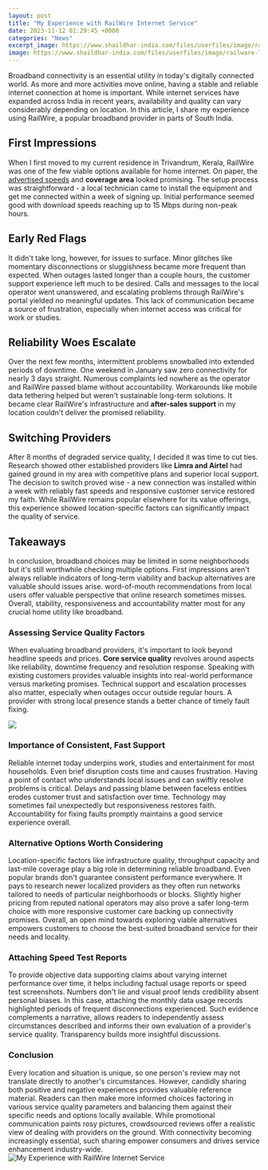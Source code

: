```yaml
---
layout: post
title: "My Experience with RailWire Internet Service"
date: 2023-11-12 01:29:45 +0000
categories: "News"
excerpt_image: https://www.shaildhar-india.com/files/userfiles/image/railware-700x500.png
image: https://www.shaildhar-india.com/files/userfiles/image/railware-700x500.png
---
```


Broadband connectivity is an essential utility in today's digitally connected world. As more and more activities move online, having a stable and reliable internet connection at home is important. While internet services have expanded across India in recent years, availability and quality can vary considerably depending on location. In this article, I share my experience using RailWire, a popular broadband provider in parts of South India. 
## First Impressions
When I first moved to my current residence in Trivandrum, Kerala, RailWire was one of the few viable options available for home internet. On paper, the [ advertised speeds](https://yt.io.vn/collection/abbasi) and **coverage area** looked promising. The setup process was straightforward - a local technician came to install the equipment and get me connected within a week of signing up. Initial performance seemed good with download speeds reaching up to 15 Mbps during non-peak hours. 
## Early Red Flags
It didn't take long, however, for issues to surface. Minor glitches like momentary disconnections or sluggishness became more frequent than expected. When outages lasted longer than a couple hours, the customer support experience left much to be desired. Calls and messages to the local operator went unanswered, and escalating problems through RailWire's portal yielded no meaningful updates. This lack of communication became a source of frustration, especially when internet access was critical for work or studies.
## Reliability Woes Escalate 
Over the next few months, intermittent problems snowballed into extended periods of downtime. One weekend in January saw zero connectivity for nearly 3 days straight. Numerous complaints led nowhere as the operator and RailWire passed blame without accountability. Workarounds like mobile data tethering helped but weren't sustainable long-term solutions. It became clear RailWire's infrastructure and **after-sales support** in my location couldn't deliver the promised reliability.
## Switching Providers
After 8 months of degraded service quality, I decided it was time to cut ties. Research showed other established providers like **Limra and Airtel** had gained ground in my area with competitive plans and superior local support. The decision to switch proved wise - a new connection was installed within a week with reliably fast speeds and responsive customer service restored my faith. While RailWire remains popular elsewhere for its value offerings, this experience showed location-specific factors can significantly impact the quality of service.
## Takeaways
In conclusion, broadband choices may be limited in some neighborhoods but it's still worthwhile checking multiple options. First impressions aren't always reliable indicators of long-term viability and backup alternatives are valuable should issues arise. word-of-mouth recommendations from local users offer valuable perspective that online research sometimes misses. Overall, stability, responsiveness and accountability matter most for any crucial home utility like broadband.
### Assessing Service Quality Factors 
When evaluating broadband providers, it's important to look beyond headline speeds and prices. **Core service quality** revolves around aspects like reliability, downtime frequency and resolution response. Speaking with existing customers provides valuable insights into real-world performance versus marketing promises. Technical support and escalation processes also matter, especially when outages occur outside regular hours. A provider with strong local presence stands a better chance of timely fault fixing.

![](https://onlytech.com/wp-content/uploads/2021/03/Wi-Fi-RailWire2-1536x833.jpg)
### Importance of Consistent, Fast Support 
Reliable internet today underpins work, studies and entertainment for most households. Even brief disruption costs time and causes frustration. Having a point of contact who understands local issues and can swiftly resolve problems is critical. Delays and passing blame between faceless entities erodes customer trust and satisfaction over time. Technology may sometimes fail unexpectedly but responsiveness restores faith. Accountability for fixing faults promptly maintains a good service experience overall.
### Alternative Options Worth Considering 
Location-specific factors like infrastructure quality, throughput capacity and last-mile coverage play a big role in determining reliable broadband. Even popular brands don't guarantee consistent performance everywhere. It pays to research newer localized providers as they often run networks tailored to needs of particular neighborhoods or blocks. Slightly higher pricing from reputed national operators may also prove a safer long-term choice with more responsive customer care backing up connectivity promises. Overall, an open mind towards exploring viable alternatives empowers customers to choose the best-suited broadband service for their needs and locality.
### Attaching Speed Test Reports 
To provide objective data supporting claims about varying internet performance over time, it helps including factual usage reports or speed test screenshots. Numbers don't lie and visual proof lends credibility absent personal biases. In this case, attaching the monthly data usage records highlighted periods of frequent disconnections experienced. Such evidence complements a narrative, allows readers to independently assess circumstances described and informs their own evaluation of a provider's service quality. Transparency builds more insightful discussions.
### Conclusion 
Every location and situation is unique, so one person's review may not translate directly to another's circumstances. However, candidly sharing both positive and negative experiences provides valuable reference material. Readers can then make more informed choices factoring in various service quality parameters and balancing them against their specific needs and options locally available. While promotional communication paints rosy pictures, crowdsourced reviews offer a realistic view of dealing with providers on the ground. With connectivity becoming increasingly essential, such sharing empower consumers and drives service enhancement industry-wide.
![My Experience with RailWire Internet Service](https://www.shaildhar-india.com/files/userfiles/image/railware-700x500.png)